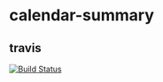 # calendar-summary

## travis

[![Build Status](https://travis-ci.org/cultuurnet/calendar-summary.svg?branch=master)](https://travis-ci.org/cultuurnet/calendar-summary)
